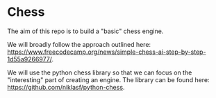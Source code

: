 # Chess

The aim of this repo is to build a "basic" chess engine.

We will broadly follow the approach outlined here: https://www.freecodecamp.org/news/simple-chess-ai-step-by-step-1d55a9266977/. 

We will use the python chess library so that we can focus on the "interesting" part of creating an engine. The library can be found here: https://github.com/niklasf/python-chess. 

